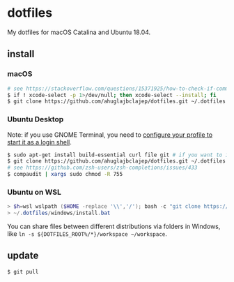 # dotfiles

My dotfiles for macOS Catalina and Ubuntu 18.04.

## install

### macOS

```sh
# see https://stackoverflow.com/questions/15371925/how-to-check-if-command-line-tools-is-installed
$ if ! xcode-select -p 1>/dev/null; then xcode-select --install; fi
$ git clone https://github.com/ahuglajbclajep/dotfiles.git ~/.dotfiles && ~/.dotfiles/install.sh
```

### Ubuntu Desktop

Note: if you use GNOME Terminal, you need to [configure your profile to start it as a login shell](https://askubuntu.com/questions/132276/configure-gnome-terminal-to-start-bash-as-a-login-shell-doesnt-read-bashrc).

```sh
$ sudo apt-get install build-essential curl file git # if you want to install Homebrew
$ git clone https://github.com/ahuglajbclajep/dotfiles.git ~/.dotfiles && ~/.dotfiles/install.sh
# see https://github.com/zsh-users/zsh-completions/issues/433
$ compaudit | xargs sudo chmod -R 755
```

### Ubuntu on WSL

```powershell
> $h=wsl wslpath ($HOME -replace '\\','/'); bash -c "git clone https://github.com/ahuglajbclajep/dotfiles.git $h/.dotfiles && $h/.dotfiles/install.sh"
> ~/.dotfiles/windows/install.bat
```

You can share files between different distributions via folders in Windows, like `ln -s ${DOTFILES_ROOT%/*}/workspace ~/workspace`.

## update

```sh
$ git pull
```
